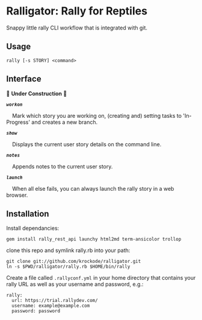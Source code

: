 Ralligator: Rally for Reptiles
==============================

Snappy little rally CLI workflow that is integrated with git.

Usage
-----

    rally [-s STORY] <command>


Interface
---------

:construction: **Under Construction** :construction:


***`workon`***

&nbsp;
&nbsp;
Mark which story you are working on, (creating and) setting tasks to 'In-Progress' and creates a new branch.

***`show`***

&nbsp;
&nbsp;
Displays the current user story details on the command line.

***`notes`***

&nbsp;
&nbsp;
Appends notes to the current user story.

***`launch`***

&nbsp;
&nbsp;
When all else fails, you can always launch the rally story in a web browser.

Installation
------------

Install dependancies:

    gem install rally_rest_api launchy html2md term-ansicolor trollop

clone this repo and symlink rally.rb into your path:

    git clone git://github.com/krockode/ralligator.git
    ln -s $PWD/ralligator/rally.rb $HOME/bin/rally

Create a file called `.rallyconf.yml` in your home directory that contains
your rally URL as well as your username and password, e.g.:

    rally:
      url: https://trial.rallydev.com/
      username: example@example.com
      password: password
